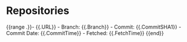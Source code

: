# Repositories

{{range .}}- {{.URL}}
    - Branch: {{.Branch}}
    - Commit: {{.CommitSHA1}}
    - Commit Date: {{.CommitTime}}
    - Fetched: {{.FetchTime}}
{{end}}
